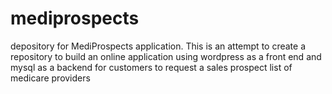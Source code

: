 # mediprospects
depository for MediProspects application.
This is an attempt to create a repository to build an online application using
wordpress as a front end and mysql as a backend for customers to request a sales 
prospect list of medicare providers
